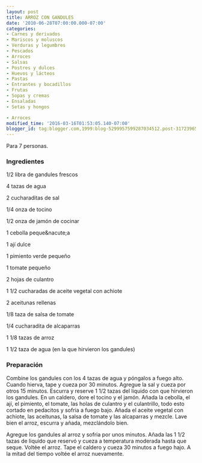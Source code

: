 ```yaml
---
layout: post
title: ARROZ CON GANDULES
date: '2010-06-28T07:00:00.000-07:00'
categories:
- Carnes y derivados
- Mariscos y moluscos
- Verduras y legumbres
- Pescados
- Arroces
- Salsas
- Postres y dulces
- Huevos y lácteos
- Pastas
- Entrantes y bocadillos
- Frutas
- Sopas y cremas
- Ensaladas
- Setas y hongos

- Arroces
modified_time: '2016-03-16T01:53:05.140-07:00'
blogger_id: tag:blogger.com,1999:blog-5299957599287034512.post-3172396576921432224
---
```


Para 7 personas.

<h3>Ingredientes</h3>

1/2 libra de gandules frescos

4 tazas de agua

2 cucharaditas de sal

1/4 onza de tocino

1/2 onza de jamón de cocinar

1 cebolla peque&amp;nacute;a

1 ají dulce

1 pimiento verde pequeño

1 tomate pequeño

2 hojas de culantro

1 1/2 cucharadas de aceite vegetal con achiote

2 aceitunas rellenas

1/8 taza de salsa de tomate

1/4 cucharadita de alcaparras

1 1/8 tazas de arroz

1 1/2 taza de agua (en la que hirvieron los gandules)

<h3>Preparación</h3>

Combine los gandules con los 4 tazas de agua y póngalos a fuego alto. Cuando hierva, tape y cueza por 30 minutos. Agregue la sal y cueza por otros 15 minutos. Escurra y reserve 1 1/2 tazas del liquido con que hirvieron los gandules. En un caldero, dore el tocino y el jamón. Añada la cebolla, el ají, el pimiento, el tomate, las holas de culantro y el culantrillo, todo esto cortado en pedacitos y sofria a fuego bajo. Añada el aceite vegetal con achiote, las aceitunas, la salsa de tomate y las alcaparras y mezcle. Lave bien el arroz, escurra y añada, mezclándolo bien.

Agregue los gandules al arroz y sofria por unos minutos. Añada las 1 1/2 tazas de liquido que reservó y cueza a temperatura moderada hasta que seque. Voltée el arroz. Tape el caldero y cueza 30 minutos a fuego hajo. A la mitad del tiempo voltée el arroz nuevamente.

